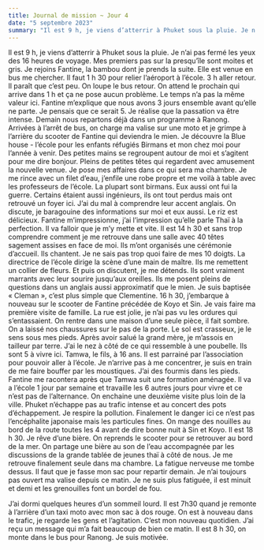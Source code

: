 ```yaml
---
title: Journal de mission ~ Jour 4 
date: "5 septembre 2023"
summary: "Il est 9 h, je viens d’atterrir à Phuket sous la pluie. Je n’ai pas fermé les yeux des 16 heures de voyage. Mes premiers pas sur la presqu’île sont moites et gris. "
---
```



Il est 9 h, je viens d’atterrir à Phuket sous la pluie. Je n’ai pas fermé les yeux des 16 heures de voyage. Mes premiers pas sur la presqu’île sont moites et gris. 
Je rejoins Fantine, la bambou dont je prends la suite. Elle est venue en bus me chercher. Il faut 1 h 30 pour relier l’aéroport à l’école. 3 h aller retour. Il paraît que c’est peu. On loupe le bus retour. On attend le prochain qui arrive dans 1 h et ça ne pose aucun problème. Le temps n’a pas la même valeur ici. Fantine m’explique que nous avons 3 jours ensemble avant qu’elle ne parte. Je pensais que ce serait 5. Je réalise que la passation va être intense. Demain nous repartons déjà dans un programme à Ranong. 
Arrivées à l’arrêt de bus, on charge ma valise sur une moto et je grimpe à l’arrière du scooter de Fantine qui deviendra le mien. 
Je découvre la Blue house - l’école pour les enfants réfugiés Birmans et mon chez moi pour l’année à venir. Des petites mains se regroupent autour de moi et s’agitent pour me dire bonjour. Pleins de petites têtes qui regardent avec amusement la nouvelle venue. 
Je pose mes affaires dans ce qui sera ma chambre. Je me rince avec un filet d’eau, j’enfile une robe propre et me voilà à table avec les professeurs de l’école. La plupart sont birmans. Eux aussi ont fui la guerre. Certains étaient aussi ingénieurs, ils ont tout perdus mais ont retrouvé un foyer ici. 
J’ai du mal à comprendre leur accent anglais. On discute, je baragouine des informations sur moi et eux aussi. Le riz est délicieux. 
Fantine m’impressionne, j’ai l’impression qu’elle parle Thaï à la perfection. Il va falloir que je m’y mette et vite.
Il est 14 h 30 et sans trop comprendre comment je me retrouve dans une salle avec 40 têtes sagement assises en face de moi. Ils m’ont organisés une cérémonie d’accueil. Ils chantent. Je ne sais pas trop quoi faire de mes  10 doigts. La directrice de l’école dirige la scène d’une main de maître. Ils me remettent un collier de fleurs. Et puis on discutent, je me détends. Ils sont vraiment marrants avec leur sourire jusqu’aux oreilles. Ils me posent pleins de questions dans un anglais aussi approximatif que le mien. Je suis baptisée « Cleman », c’est plus simple que Clementine. 
16 h 30, j’embarque à nouveau sur le scooter de Fantine précédée de Koyo et Sin. Je vais faire ma première visite de famille. La rue est jolie, je n’ai pas vu les ordures qui s’entassaient. On rentre dans une maison d’une seule pièce, il fait sombre. On a laissé nos chaussures sur le pas de la porte. Le sol est crasseux, je le sens sous mes pieds. Après avoir salué la grand mère, je m’assois en tailleur par terre. J’ai le nez à côté de ce qui ressemble à une poubelle. Ils sont 5 à vivre ici. Tamwa, le fils, à 16 ans. Il est parrainé par l’association pour pouvoir aller à l’école. Je n’arrive pas à me concentrer, je suis en train de me faire bouffer par les moustiques. J’ai des fourmis dans les pieds.
Fantine me racontera après que Tamwa suit une formation aménagée. Il va a l’école 1 jour par semaine et travaille les 6 autres jours pour vivre et ce n’est pas de l’alternance. On enchaine une deuxième visite plus loin de la ville. Phuket n’échappe pas au trafic intense et au concert des pots d’échappement. Je respire la pollution. Finalement le danger ici ce n’est pas l’encéphalite japonaise mais les particules fines. 
On mange des nouilles au bord de la route toutes les 4 avant de dire bonne nuit à Sin et Koyo. Il est 18 h 30.
Je rêve d’une bière. On reprends le scooter pour se retrouver au bord de la mer. On partage une bière au son de l’eau accompagnée par les discussions de la grande tablée de jeunes thaï à côté de nous. 
Je me retrouve finalement seule dans ma chambre. La fatigue nerveuse me tombe dessus. Il faut que je fasse mon sac pour repartir demain. Je n’ai toujours pas ouvert ma valise depuis ce matin. 
Je ne suis plus fatiguée, il est minuit et demi et les grenouilles font un bordel de fou. 

J’ai dormi quelques heures d’un sommeil lourd. Il est 7h30 quand je remonte à l’arrière d’un taxi moto avec mon sac à dos rouge. On est à nouveau dans le trafic, je regarde les gens et l’agitation. C’est mon nouveau quotidien. 
J’ai reçu un message qui m’a fait beaucoup de bien ce matin. Il est 8 h 30, on monte dans le bus pour Ranong. Je suis motivée.
